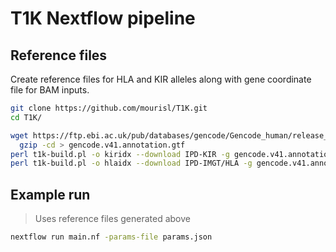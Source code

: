# T1K Nextflow pipeline

## Reference files

Create reference files for HLA and KIR alleles along with gene coordinate file for BAM inputs.

```bash
git clone https://github.com/mourisl/T1K.git
cd T1K/

wget https://ftp.ebi.ac.uk/pub/databases/gencode/Gencode_human/release_41/gencode.v41.annotation.gtf.gz | \
  gzip -cd > gencode.v41.annotation.gtf
perl t1k-build.pl -o kiridx --download IPD-KIR -g gencode.v41.annotation.gtf
perl t1k-build.pl -o hlaidx --download IPD-IMGT/HLA -g gencode.v41.annotation.gtf
```

## Example run

> Uses reference files generated above

```bash
nextflow run main.nf -params-file params.json
```
